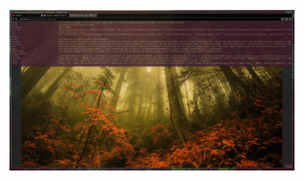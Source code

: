 
![image](https://github.com/llbn5866/forest-theme-xfce/blob/main/Screenshot_2025-10-23_04-23-21.png?raw=true)
